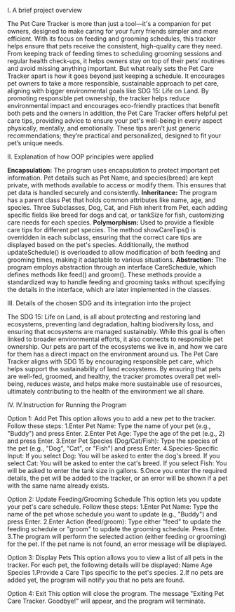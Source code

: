 I. A brief project overview

The Pet Care Tracker is more than just a tool—it's a companion for pet owners, designed to make caring for your furry friends simpler and more efficient. With its focus on feeding and grooming schedules, this tracker helps ensure that pets receive the consistent, high-quality care they need. From keeping track of feeding times to scheduling grooming sessions and regular health check-ups, it helps owners stay on top of their pets’ routines and avoid missing anything important.
But what really sets the Pet Care Tracker apart is how it goes beyond just keeping a schedule. It encourages pet owners to take a more responsible, sustainable approach to pet care, aligning with bigger environmental goals like SDG 15: Life on Land. By promoting responsible pet ownership, the tracker helps reduce environmental impact and encourages eco-friendly practices that benefit both pets and the owners
In addition, the Pet Care Tracker offers helpful pet care tips, providing advice to ensure your pet's well-being in every aspect physically, mentally, and emotionally. These tips aren’t just generic recommendations; they’re practical and personalized, designed to fit your pet’s unique needs. 

II. Explanation of how OOP principles were applied

**Encapsulation:** The program uses encapsulation to protect important pet information. Pet details such as Pet Name, and species(breed) are kept private, with methods available to access or modify them. This ensures that pet data is handled securely and consistently.
**Inheritance:** The program has a parent class Pet that holds common attributes like name, age, and species. Three Subclasses, Dog, Cat, and Fish inherit from Pet, each adding specific fields like breed for dogs and cat,  or tankSize for fish, customizing care needs for each species.
**Polymorphism:** Used to provide a flexible care tips for different pet species. The method showCareTips() is overridden in each subclass, ensuring that the correct care tips are displayed based on the pet's species. Additionally, the method updateSchedule() is overloaded to allow modification of both feeding and grooming times, making it adaptable to various situations.
**Abstraction:** The program employs abstraction through an interface CareSchedule, which defines methods like feed() and groom(). These methods provide a standardized way to handle feeding and grooming tasks without specifying the details in the interface, which are later implemented in the classes.

III. Details of the chosen SDG and its integration into the project

The SDG 15: Life on Land, is all about protecting and restoring land ecosystems, preventing land degradation, halting biodiversity loss, and ensuring that ecosystems are managed sustainably. While this goal is often linked to broader environmental efforts, it also connects to responsible pet ownership. Our pets are part of the ecosystems we live in, and how we care for them has a direct impact on the environment around us.
The Pet Care Tracker aligns with SDG 15 by encouraging responsible pet care, which helps support the sustainability of land ecosystems. By ensuring that pets are well-fed, groomed, and healthy, the tracker promotes overall pet well-being, reduces waste, and helps make more sustainable use of resources, ultimately contributing to the health of the environment we all share.

IV. IV.Instruction for Running the Program

Option 1: Add Pet
This option allows you to add a new pet to the tracker. Follow these steps:
1.Enter Pet Name:
Type the name of your pet (e.g., "Buddy") and press Enter.
2.Enter Pet Age:
Type the age of the pet (e.g., 2) and press Enter.
3.Enter Pet Species (Dog/Cat/Fish):
Type the species of the pet (e.g., "Dog", "Cat", or "Fish") and press 	Enter.
4.Species-Specific Input:
    If you select Dog: You will be asked to enter the dog's breed.
    If you select Cat: You will be asked to enter the cat's breed.
    If you select Fish: You will be asked to enter the tank size in gallons.
5.Once you enter the required details, the pet will be added to the tracker, or an error will be shown if a pet with the same name already exists.

Option 2: Update Feeding/Grooming Schedule
This option lets you update your pet's care schedule. Follow these steps:
1.Enter Pet Name:
    Type the name of the pet whose schedule you want to update (e.g., 	"Buddy") and press Enter.
2.Enter Action (feed/groom):
    Type either "feed" to update the feeding schedule or "groom" to 	update the grooming schedule. Press Enter.
3.The program will perform the selected action (either feeding or grooming) for the pet. If the pet name is not found, an error message will be displayed.

Option 3: Display Pets
This option allows you to view a list of all pets in the tracker. For each pet, the following details will be displayed:
    Name
    Age
    Species
1.Provide a Care Tips specific to the pet's species.
2.If no pets are added yet, the program will notify you that no pets are found.

Option 4: Exit
This option will close the program. The message "Exiting Pet Care Tracker. Goodbye!" will appear, and the program will terminate.
